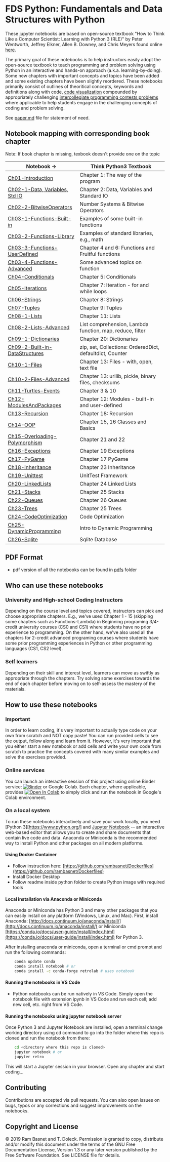# FDS Python: Fundamentals and Data Structures with Python

These jupyter notebooks are based on open-source textbook "How to Think Like a Computer Scientist: Learning with Python 3 (RLE)" by Peter Wentworth, Jeffrey Elkner, Allen B. Downey, and Chris Meyers found online [here](http://openbookproject.net/thinkcs/python/english3e/index.html).

The primary goal of these notebooks is to help instructors easily adopt the open-source textbook to teach programming and problem solving using Python in an interactive and hands-on approach (a.k.a. learning-by-doing). Some new chapters with important concepts and topics have been added and some existing chapters have been slightly reordered. These notebooks primarily consist of outlines of theoritical concepts, keywords and definitions along with code, [code visualization](https://pythontutor.com) compounded by appropriately challenging [intercollegiate programming contests problems](https://open.kattis.com) where applicable to help students engage in the challenging concepts of coding and problem solving.

See [paper.md](paper.md) file for statement of need.

## Notebook mapping with corresponding book chapter

Note: If book chapter is missing, texbook doesn't provide one on the topic

| Notebook -> | Think Python3 Textbook |
| ---------   | ---------- |
| [Ch01-Introduction](Ch01-Introduction.ipynb) | Chapter 1: The way of the program |
| [Ch02-1-Data, Variables, Std IO](Ch02-1-Data-Variables-StdIO.ipynb) | Chapter 2: Data, Variables and Standard IO |
| [Ch02-2-BitwiseOperators](Ch02-2-BitwiseOperators.ipynb) | Number Systems & Bitwise Operators |
| [Ch03-1-Functions-Built-in](Ch03-1-Functions-Built-in.ipynb) | Examples of some built-in functions |
| [Ch03-2-Functions-Library](Ch03-2-Functions-Library.ipynb) | Examples of standard libraries, e.g., math                |
| [Ch03-3-Functions-UserDefined](Ch03-3-Functions-UserDefined.ipynb)| Chapter 4 and 6: Functions and Fruitful functions |
| [Ch03-4-Functions-Advanced](Ch03-4-Functions-Advanced.ipynb) | Some advanced topics on function |
| [Ch04-Conditionals](Ch04-Conditionals.ipynb) | Chapter 5: Conditionals  |
| [Ch05-Iterations](Ch05-Iterations.ipynb) | Chapter 7: Iteration - for and while loops |
| [Ch06-Strings](Ch06-Strings.ipynb) | Chapter 8: Strings |
| [Ch07-Tuples](Ch07-Tuples.ipynb) | Chapter 9: Tuples |
| [Ch08-1-Lists](Ch08-1-Lists.ipynb) | Chapter 11: Lists  |
| [Ch08-2-Lists-Advanced](Ch08-2-Lists-Comprehension-Lambda.ipynb) | List comprehension, Lambda function, map, reduce, filter  |
| [Ch09-1-Dictionaries](Ch09-1-Dictionaries.ipynb) | Chapter 20: Dictionaries |
| [Ch09-2-Built-in-DataStructures](Ch09-2-Built-in-DataStructures.ipynb) | zip, set, Collections: OrderedDict, defaultdict, Counter  |
| [Ch10-1-Files](Ch10-1-Files.ipynb) | Chapter 13: Files - with, open, text file |
| [Ch10-2-Files-Advanced](Ch10-2-Files-Advanced.ipynb)  | Chapter 13: urllib, pickle, binary files, checksums  |
| [Ch11-Turtles-Events](Ch11-Turtles-Events.ipynb) | Chapter 3 & 10 |
| [Ch12-ModulesAndPackages](Ch12-Modules.ipynb) | Chapter 12: Modules - built-in and user-defined |
| [Ch13-Recursion](Ch13-Recursion.ipynb) | Chapter 18: Recursion  |
| [Ch14-OOP](Ch14-OOP.ipynb) | Chapter 15, 16 Classes and Basics  |
| [Ch15-Overloading-Polymorphism](Ch15-Overloading-Polymorphism.ipynb) | Chapter 21 and 22 |
| [Ch16-Exceptions](Ch16-Exceptions.ipynb) | Chapter 19 Exceptions  |
| [Ch17-PyGame](Ch17-PyGame.ipynb) | Chapter 17 PyGame |
| [Ch18-Inheritance](Ch18-Inheritance.ipynb) | Chapter 23 Inheritance |
| [Ch19-Unittest](Ch19-UnitTest.ipynb) | UnitTest Framework |
| [Ch20-LinkedLists](Ch20-LinkedLists.ipynb) | Chapter 24 Linked Lists |
| [Ch21-Stacks](Ch21-Stacks.ipynb) | Chapter 25 Stacks |
| [Ch22-Queues](Ch22-Queues.ipynb) | Chapter 26 Queues |
| [Ch23-Trees](Ch23-Trees.ipynb) | Chapter 25 Trees |
| [Ch24-CodeOptimization](Ch24-CodeOptimization-ExecutionTime.ipynb) | Code Optimization |
| [Ch25-DynamicProgramming](Ch25-DynamicProgramming.ipynb) | Intro to Dynamic Programming |
| [Ch26-Sqlite](Ch26-SqliteDB.ipynb) | Sqlite Database |

## PDF Format

- pdf version of all the notebooks can be found in [pdfs](https://github.com/rambasnet/Python-Notebooks/tree/master/pdfs) folder

## Who can use these notebooks

### University and High-school Coding Instructors

Depending on the course level and topics covered, instructors can pick and choose appropriate chapters. E.g., we've used Chapter 1 - 15 (skipping some chapters such as Functions-Lambda) in Beginning programing 3/4-credit university courses (CS0 and CS1) where students have no prior experience to programming. On the other hand, we've also used all the chapters for 2-credit advanced programing courses where students have some prior programming experiences in Python or other programming languages (CS1, CS2 level).

### Self learners

Depending on their skill and interest level, learners can move as swiftly as appropriate through the chapters. Try solving some exercises towards the end of each chapter before moving on to self-assess the mastery of the materials.

## How to use these notebooks

### Important

In order to learn coding, it's very important to actually type code on your own from scratch and NOT copy paste! You can run provided cells to see the output, follow along and learn from it. However, it's very important that you either start a new notebook or add cells and write your own code from scratch to practice the concepts covered with many similar examples and solve the exercises provided.

### Online services

You can launch an interactive session of this project using online Binder service:
[![Binder](https://mybinder.org/badge_logo.svg)](https://mybinder.org/v2/gh/rambasnet/thinkpythonnotebooks/master) or Google Colab. Each chapter, where applicable, provides [![Open In Colab](https://colab.research.google.com/assets/colab-badge.svg)](https://colab.research.google.com) to simply click and run the notebook in Google's Colab environment.

### On a local system

To run these notebooks interactively and save your work locally, you need [Python 3][https://www.python.org/] and [Jupyter Notebook](http://jupyter.org/) -- an interactive web-based editor that allows you to create and share documents that contain live code and data. Anaconda or Miniconda is the recommended way to install Python and other packages on all modern platforms.

#### Using Docker Container

- Follow instruction here: [https://github.com/rambasnet/Dockerfiles](https://github.com/rambasnet/Dockerfiles)
- Install Docker Desktop
- Follow readme inside python folder to create Python image with required tools

#### Local installation via Anaconda or Miniconda

Anaconda or Miniconda has Python 3 and many other packages that you can easily install on any platform (Windows, Linux, and Mac). First, install Anaconda: [http://docs.continuum.io/anaconda/install/](http://docs.continuum.io/anaconda/install/) or Miniconda [https://conda.io/docs/user-guide/install/index.html](https://conda.io/docs/user-guide/install/index.html) for Python 3.

After installing anaconda or miniconda, open a terminal or cmd prompt and run the following commands:

```bash
    conda update conda
    conda install notebook # or
    conda install -c conda-forge retrolab # uses notebook
```

#### Running the notebooks in VS Code

- Python notebooks can be run natively in VS Code. Simply open the notebook file with extension ipynb in VS Code and run each cell; add new cell, etc. right from VS Code.

#### Running the notebooks using jupyter notebook server

Once Python 3 and Jupyter Notebook are installed, open a terminal change working directory using cd command to go into the folder where this repo is cloned and run the notebook from there:

```bash
    cd <directory where this repo is cloned>
    jupyter notebook # or
    jupyter retro
```

This will start a Jupyter session in your browser. Open any chapter and start coding...

## Contributing

Contributions are accepted via pull requests. You can also open issues on bugs, typos or any corrections and suggest improvements on the notebooks.

## Copyright and License

&copy; 2019 Ram Basnet and T. Doleck. Permission is granted to copy, distribute and/or modify this document
under the terms of the GNU Free Documentation License, Version 1.3
or any later version published by the Free Software Foundation. See LICENSE file for details.
